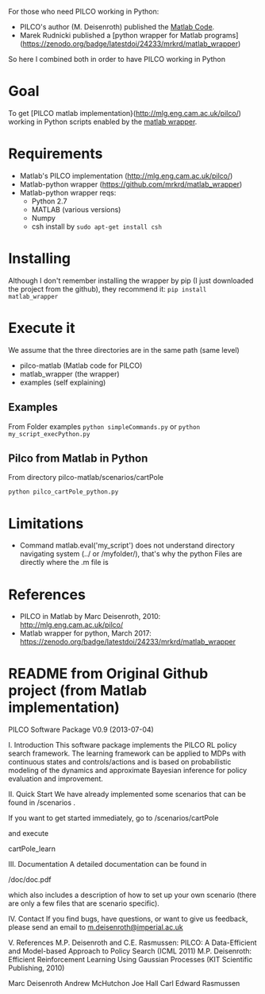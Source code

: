 For those who need PILCO working in Python:
* PILCO's author (M. Deisenroth) published the [Matlab Code](http://mlg.eng.cam.ac.uk/pilco/). 
* Marek Rudnicki published a [python wrapper for Matlab programs] (https://zenodo.org/badge/latestdoi/24233/mrkrd/matlab_wrapper)

So here I combined both in order to have PILCO working in Python




# Goal
To get [PILCO matlab implementation}(http://mlg.eng.cam.ac.uk/pilco/) working in Python scripts enabled by the [matlab wrapper](https://github.com/mrkrd/matlab_wrapper).


# Requirements

* Matlab's PILCO implementation (http://mlg.eng.cam.ac.uk/pilco/)
* Matlab-python wrapper (https://github.com/mrkrd/matlab_wrapper)
* Matlab-python wrapper reqs:
	* Python 2.7
	* MATLAB (various versions)
	* Numpy
	* csh  install by ``sudo apt-get install csh``


# Installing

Although I don't remember installing the wrapper by pip (I just downloaded the project from the github), they recommend it:
``pip install matlab_wrapper``
 
# Execute it

We assume that the three directories are in the same path (same level)

* pilco-matlab  		(Matlab code for PILCO)
* matlab_wrapper 		(the wrapper)
* examples			 	(self explaining)



## Examples

From Folder examples
```python simpleCommands.py```
or
```python my_script_execPython.py```


## Pilco from Matlab in Python
From directory pilco-matlab/scenarios/cartPole

```python pilco_cartPole_python.py```



# Limitations

* Command matlab.eval('my_script') does not understand directory navigating system (../ or /myfolder/), that's why the python Files are directly where the .m file is



# References

* PILCO in Matlab by Marc Deisenroth, 2010: http://mlg.eng.cam.ac.uk/pilco/
* Matlab wrapper for python, March 2017: https://zenodo.org/badge/latestdoi/24233/mrkrd/matlab_wrapper


# README from Original Github project (from Matlab implementation)

PILCO Software Package V0.9 (2013-07-04)

I. Introduction
This software package implements the PILCO RL policy search framework. The learning framework can be applied to MDPs with continuous states and controls/actions and is based on probabilistic modeling of the dynamics and approximate Bayesian inference for policy evaluation and improvement.



II. Quick Start
We have already implemented some scenarios that can be found in
<PILCO-ROOT>/scenarios .

If you want to get started immediately, go to 
<PILCO-ROOT>/scenarios/cartPole

and execute

cartPole_learn



III. Documentation
A detailed documentation can be found in

<PILCO-ROOT>/doc/doc.pdf

which also includes a description of how to set up your own scenario (there are only a few files that are scenario specific). 



IV. Contact
If you find bugs, have questions, or want to give us feedback, please send an email to
m.deisenroth@imperial.ac.uk


V. References
M.P. Deisenroth and C.E. Rasmussen: PILCO: A Data-Efficient and Model-based Approach to Policy Search (ICML 2011)
M.P. Deisenroth: Efficient Reinforcement Learning Using Gaussian Processes (KIT Scientific Publishing, 2010)



Marc Deisenroth
Andrew McHutchon
Joe Hall
Carl Edward Rasmussen


